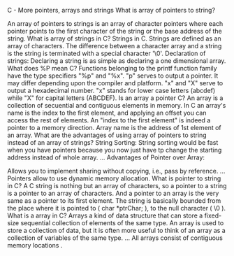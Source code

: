 C - More pointers, arrays and strings What is array of pointers to string?

An array of pointers to strings is an array of character pointers where each pointer points to the first character of the string or the base address of the string. What is array of strings in C? Strings in C. Strings are defined as an array of characters. The difference between a character array and a string is the string is terminated with a special character '\0'. Declaration of strings: Declaring a string is as simple as declaring a one dimensional array. What does %P mean C? Functions belonging to the printf function family have the type specifiers "%p" and "%x". "p" serves to output a pointer. It may differ depending upon the compiler and platform. "x" and "X" serve to output a hexadecimal number. "x" stands for lower case letters (abcdef) while "X" for capital letters (ABCDEF). Is an array a pointer C? An array is a collection of secuential and contiguous elements in memory. In C an array's name is the index to the first element, and applying an offset you can access the rest of elements. An "index to the first element" is indeed a pointer to a memory direction. Array name is the address of 1st element of an array. What are the advantages of using array of pointers to string instead of an array of strings? String Sorting: String sorting would be fast when you have pointers because you now just have tp change the starting address instead of whole array. ... Advantages of Pointer over Array:

Allows you to implement sharing without copying, i.e., pass by reference. ... Pointers allow to use dynamic memory allocation. What is pointer to string in C? A C string is nothing but an array of characters, so a pointer to a string is a pointer to an array of characters. And a pointer to an array is the very same as a pointer to its first element. The string is basically bounded from the place where it is pointed to ( char *ptrChar; ), to the null character ( \0 ). What is a array in C? Arrays a kind of data structure that can store a fixed-size sequential collection of elements of the same type. An array is used to store a collection of data, but it is often more useful to think of an array as a collection of variables of the same type. ... All arrays consist of contiguous memory locations .
